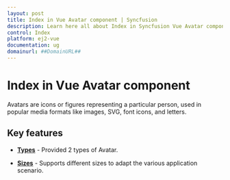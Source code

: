 ```yaml
---
layout: post
title: Index in Vue Avatar component | Syncfusion
description: Learn here all about Index in Syncfusion Vue Avatar component of Syncfusion Essential JS 2 and more.
control: Index 
platform: ej2-vue
documentation: ug
domainurl: ##DomainURL##
---
```


# Index in Vue Avatar component

Avatars are icons or figures representing a particular person, used in popular media formats like images, SVG, font icons, and letters.

## Key features

* **[Types](./types/#avatar-types)** - Provided 2 types of Avatar.

* **[Sizes](./types/#avatar-size)** - Supports different sizes to adapt the various application scenario.